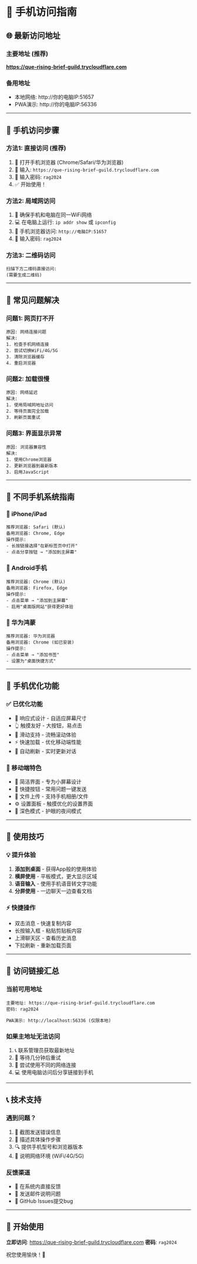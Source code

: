 # 📱 手机访问指南

## 🌐 **最新访问地址**

### **主要地址** (推荐)
**https://que-rising-brief-guild.trycloudflare.com**

### **备用地址**
- 本地网络: http://你的电脑IP:51657
- PWA演示: http://你的电脑IP:56336

---

## 📱 **手机访问步骤**

### **方法1: 直接访问 (推荐)**
1. 📱 打开手机浏览器 (Chrome/Safari/华为浏览器)
2. 🔗 输入: `https://que-rising-brief-guild.trycloudflare.com`
3. 🔐 输入密码: `rag2024`
4. ✅ 开始使用！

### **方法2: 局域网访问**
1. 📶 确保手机和电脑在同一WiFi网络
2. 💻 在电脑上运行: `ip addr show` 或 `ipconfig`
3. 📱 手机浏览器访问: `http://电脑IP:51657`
4. 🔐 输入密码: `rag2024`

### **方法3: 二维码访问**
```
扫描下方二维码直接访问:
(需要生成二维码)
```

---

## 🔧 **常见问题解决**

### **问题1: 网页打不开**
```
原因: 网络连接问题
解决:
1. 检查手机网络连接
2. 尝试切换WiFi/4G/5G
3. 清除浏览器缓存
4. 重启浏览器
```

### **问题2: 加载很慢**
```
原因: 网络延迟
解决:
1. 使用局域网地址访问
2. 等待页面完全加载
3. 刷新页面重试
```

### **问题3: 界面显示异常**
```
原因: 浏览器兼容性
解决:
1. 使用Chrome浏览器
2. 更新浏览器到最新版本
3. 启用JavaScript
```

---

## 📱 **不同手机系统指南**

### **🍎 iPhone/iPad**
```
推荐浏览器: Safari (默认)
备用浏览器: Chrome, Edge
操作提示:
- 长按链接选择"在新标签页中打开"
- 点击分享按钮 → "添加到主屏幕"
```

### **🤖 Android手机**
```
推荐浏览器: Chrome (默认)
备用浏览器: Firefox, Edge
操作提示:
- 点击菜单 → "添加到主屏幕"
- 启用"桌面版网站"获得更好体验
```

### **🌸 华为鸿蒙**
```
推荐浏览器: 华为浏览器
备用浏览器: Chrome (如已安装)
操作提示:
- 点击菜单 → "添加书签"
- 设置为"桌面快捷方式"
```

---

## 🎯 **手机优化功能**

### **✅ 已优化功能**
- 📱 响应式设计 - 自适应屏幕尺寸
- 👆 触摸友好 - 大按钮，易点击
- 📜 滑动支持 - 流畅滚动体验
- ⚡ 快速加载 - 优化移动端性能
- 🔄 自动刷新 - 实时更新对话

### **📱 移动端特色**
- 🎨 简洁界面 - 专为小屏幕设计
- 💬 快捷按钮 - 常用问题一键发送
- 📄 文件上传 - 支持手机相册/文件
- ⚙️ 设置面板 - 触摸优化的设置界面
- 🌙 深色模式 - 护眼的夜间模式

---

## 🚀 **使用技巧**

### **💡 提升体验**
1. **添加到桌面** - 获得App般的使用体验
2. **横屏使用** - 平板模式，更大显示区域
3. **语音输入** - 使用手机语音转文字功能
4. **分屏使用** - 一边聊天一边查看文档

### **⚡ 快捷操作**
- 双击消息 - 快速复制内容
- 长按输入框 - 粘贴剪贴板内容
- 上滑聊天区 - 查看历史消息
- 下拉刷新 - 重新加载页面

---

## 🔗 **访问链接汇总**

### **当前可用地址**
```
主要地址: https://que-rising-brief-guild.trycloudflare.com
密码: rag2024

PWA演示: http://localhost:56336 (仅限本地)
```

### **如果主地址无法访问**
1. 📞 联系管理员获取最新地址
2. 🔄 等待几分钟后重试
3. 📱 尝试使用不同的网络连接
4. 💻 使用电脑访问后分享链接到手机

---

## 📞 **技术支持**

### **遇到问题？**
1. 📱 截图发送错误信息
2. 📝 描述具体操作步骤
3. 🔍 提供手机型号和浏览器版本
4. 📶 说明网络环境 (WiFi/4G/5G)

### **反馈渠道**
- 💬 在系统内直接反馈
- 📧 发送邮件说明问题
- 🐛 GitHub Issues提交bug

---

## 🎊 **开始使用**

**立即访问**: https://que-rising-brief-guild.trycloudflare.com
**密码**: `rag2024`

祝您使用愉快！🚀
